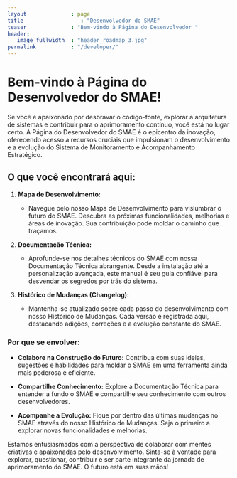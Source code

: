 ```yaml
---
layout              : page
title                  : "Desenvolvedor do SMAE"
teaser              : "Bem-vindo à Página do Desenvolvedor "
header:
   image_fullwidth  : "header_roadmap_3.jpg"
permalink           : "/developer/"
---
```

# **Bem-vindo à Página do Desenvolvedor do SMAE!**

Se você é apaixonado por desbravar o código-fonte, explorar a arquitetura de sistemas e contribuir para o aprimoramento contínuo, você está no lugar certo. A Página do Desenvolvedor do SMAE é o epicentro da inovação, oferecendo acesso a recursos cruciais que impulsionam o desenvolvimento e a evolução do Sistema de Monitoramento e Acompanhamento Estratégico.

## **O que você encontrará aqui:**

1. **Mapa de Desenvolvimento:**
   - Navegue pelo nosso Mapa de Desenvolvimento para vislumbrar o futuro do SMAE. Descubra as próximas funcionalidades, melhorias e áreas de inovação. Sua contribuição pode moldar o caminho que traçamos.

2. **Documentação Técnica:**
   - Aprofunde-se nos detalhes técnicos do SMAE com nossa Documentação Técnica abrangente. Desde a instalação até a personalização avançada, este manual é seu guia confiável para desvendar os segredos por trás do sistema.

3. **Histórico de Mudanças (Changelog):**
   - Mantenha-se atualizado sobre cada passo do desenvolvimento com nosso Histórico de Mudanças. Cada versão é registrada aqui, destacando adições, correções e a evolução constante do SMAE.

### **Por que se envolver:**

- **Colabore na Construção do Futuro:** Contribua com suas ideias, sugestões e habilidades para moldar o SMAE em uma ferramenta ainda mais poderosa e eficiente.

- **Compartilhe Conhecimento:** Explore a Documentação Técnica para entender a fundo o SMAE e compartilhe seu conhecimento com outros desenvolvedores.

- **Acompanhe a Evolução:** Fique por dentro das últimas mudanças no SMAE através do nosso Histórico de Mudanças. Seja o primeiro a explorar novas funcionalidades e melhorias.

Estamos entusiasmados com a perspectiva de colaborar com mentes criativas e apaixonadas pelo desenvolvimento. Sinta-se à vontade para explorar, questionar, contribuir e ser parte integrante da jornada de aprimoramento do SMAE. O futuro está em suas mãos!
